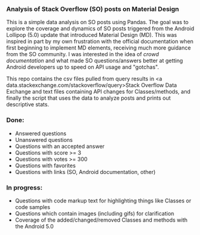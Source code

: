 ### Analysis of Stack Overflow (SO) posts on Material Design

This is a simple data analysis on SO posts using Pandas. The goal was to explore the coverage and dynamics of SO posts triggered from the Android Lollipop (5.0) update that introduced Material Design (MD). This was inspired in part by my own frustration with the official documentation when first beginning to implement MD elements, receiving much more guidance from the SO community. I was interested in the idea of *crowd documentation* and what made SO questions/answers better at getting Android developers up to speed on API usage and "gotchas". 

This repo contains the csv files pulled from query results in <a data.stackexchange.com/stackoverflow/query>Stack Overflow Data Exchange</a> and text files containing API changes for Classes/methods, and finally the script that uses the data to analyze posts and prints out descriptive stats.

### Done:

* Answered questions
* Unanswered questions
* Questions with an accepted answer
* Questions with score >= 3
* Questions with votes >= 300
* Questions with favorites
* Questions with links (SO, Android documentation, other)

### In progress:

* Questions with code markup text for highlighting things like Classes or code samples
* Questions which contain images (including gifs) for clarification
* Coverage of the added/changed/removed Classes and methods with the Android 5.0
